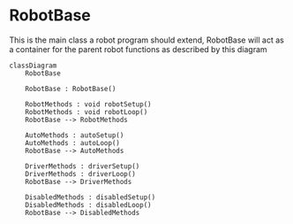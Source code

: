 # RobotBase
This is the main class a robot program should extend, RobotBase will act as a container for the parent robot functions as described by this diagram

```mermaid
classDiagram
    RobotBase

    RobotBase : RobotBase()

    RobotMethods : void robotSetup()
    RobotMethods : void robotLoop()
    RobotBase --> RobotMethods

    AutoMethods : autoSetup()
    AutoMethods : autoLoop()
    RobotBase --> AutoMethods

    DriverMethods : driverSetup()
    DriverMethods : driverLoop()
    RobotBase --> DriverMethods

    DisabledMethods : disabledSetup()
    DisabledMethods : disabledLoop()
    RobotBase --> DisabledMethods
```